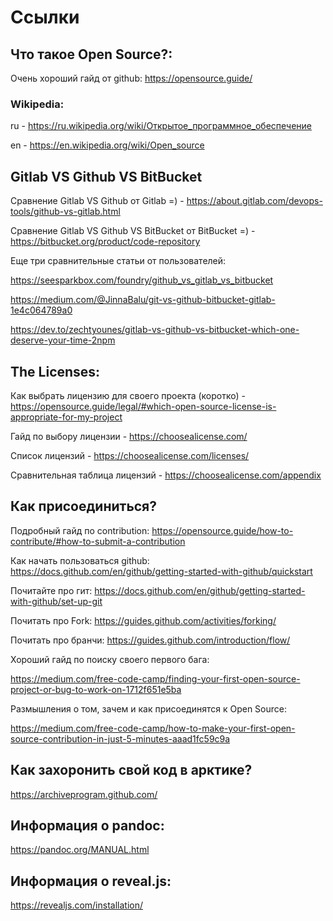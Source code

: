 # Ссылки

## Что такое Open Source?:

Очень хороший гайд от github: https://opensource.guide/ 

### Wikipedia:

ru - https://ru.wikipedia.org/wiki/Открытое_программное_обеспечение

en - https://en.wikipedia.org/wiki/Open_source

## Gitlab VS Github VS BitBucket

Сравнение Gitlab VS Github от Gitlab =) - https://about.gitlab.com/devops-tools/github-vs-gitlab.html

Сравнение Gitlab VS Github VS BitBucket от BitBucket =) - https://bitbucket.org/product/code-repository

Еще три сравнительные статьи от пользователей:

https://seesparkbox.com/foundry/github_vs_gitlab_vs_bitbucket

https://medium.com/@JinnaBalu/git-vs-github-bitbucket-gitlab-1e4c064789a0

https://dev.to/zechtyounes/gitlab-vs-github-vs-bitbucket-which-one-deserve-your-time-2npm

## The Licenses:

Как выбрать лицензию для своего проекта (коротко) - https://opensource.guide/legal/#which-open-source-license-is-appropriate-for-my-project

Гайд по выбору лицензии - https://choosealicense.com/

Список лицензий - https://choosealicense.com/licenses/

Сравнительная таблица лицензий - https://choosealicense.com/appendix

## Как присоединиться?

Подробный гайд по contribution:
https://opensource.guide/how-to-contribute/#how-to-submit-a-contribution

Как начать пользоваться github:
https://docs.github.com/en/github/getting-started-with-github/quickstart

Почитайте про гит:
https://docs.github.com/en/github/getting-started-with-github/set-up-git

Почитать про Fork:
https://guides.github.com/activities/forking/

Почитать про бранчи:
https://guides.github.com/introduction/flow/

Хороший гайд по поиску своего первого бага:

https://medium.com/free-code-camp/finding-your-first-open-source-project-or-bug-to-work-on-1712f651e5ba

Размышления о том, зачем и как присоединятся к Open Source:

https://medium.com/free-code-camp/how-to-make-your-first-open-source-contribution-in-just-5-minutes-aaad1fc59c9a


## Как захоронить свой код в арктике?
https://archiveprogram.github.com/

## Информация о pandoc:
https://pandoc.org/MANUAL.html

## Информация о reveal.js:
https://revealjs.com/installation/
